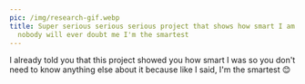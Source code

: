 ```yaml
---
pic: /img/research-gif.webp
title: Super serious serious serious project that shows how smart I am so that
  nobody will ever doubt me I'm the smartest
---
```

I already told you that this project showed you how smart I was so
  you don't need to know anything else about it because like I said, I'm the
  smartest 😊
